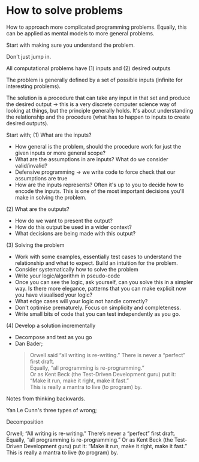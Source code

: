 # How to solve problems

How to approach more complicated programming problems. Equally, this can be applied as mental models to more general problems.

Start with making sure you understand the problem.

Don't just jump in.

All computational problems have (1) inputs and (2) desired outputs

The problem is generally defined by a set of possible inputs (infinite for interesting problems).

The solution is a procedure that can take any input in that set and produce the desired output -> this is a very discrete computer science way of looking at things, but the principle generally holds. It's about understanding the relationship and the procedure (what has to happen to inputs to create desired outputs).

Start with;
(1) What are the inputs? 

- How general is the problem, should the procedure work for just the given inputs or more general scope?
- What are the assumptions in are inputs? What do we consider valid/invalid?
- Defensive programming -> we write code to force check that our assumptions are true
- How are the inputs represents? Often it's up to you to decide how to encode the inputs. This is one of the most important decisions you'll make in solving the problem.

(2) What are the outputs?

- How do we want to present the output?
- How do this output be used in a wider context?
- What decisions are being made with this output?

(3) Solving the problem

- Work with some examples, essentially test cases to understand the relationship and what to expect. Build an intuition for the problem.
- Consider systematically how to solve the problem
- Write your logic/algorithm in pseudo-code
- Once you can see the logic, ask yourself, can you solve this in a simpler way. Is there more elegance, patterns that you can make explicit now you have visualised your logic?
- What edge cases will your logic not handle correctly?
- Don't optimise prematurely. Focus on simplicity and completeness.
- Write small bits of code that you can test independently as you go.

(4) Develop a solution incrementally

- Decompose and test as you go
- Dan Bader;
    > Orwell said “all writing is re-writing.” There is never a “perfect” first draft. 
    > <br>Equally, “all programming is re-programming.”
    > <br>Or as Kent Beck (the Test-Driven Development guru) put it:
    > <br>“Make it run, make it right, make it fast.”
    > <br>This is really a mantra to live (to program) by.

Notes from thinking backwards.

Yan Le Cunn's three types of wrong;

Decomposition

Orwell; “All writing is re-writing.” There’s never a “perfect” first draft.
Equally, “all programming is re-programming.”
Or as Kent Beck (the Test-Driven Development guru) put it:
“Make it run, make it right, make it fast.”
This is really a mantra to live (to program) by.